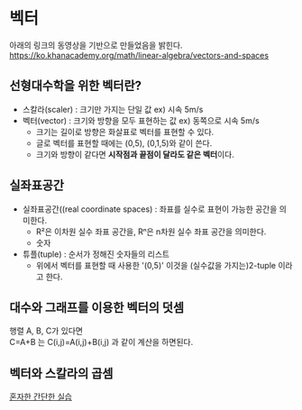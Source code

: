 # 벡터

아래의 링크의 동영상을 기반으로 만들었음을 밝힌다.\
https://ko.khanacademy.org/math/linear-algebra/vectors-and-spaces

## 선형대수학을 위한 벡터란?

+ 스칼라(scaler) : 크기만 가지는 단일 값 ex) 시속 5m/s
+ 벡터(vector) : 크기와 방향을 모두 표현하는 값 ex) 동쪽으로 시속 5m/s
  + 크기는 길이로 방향은 화살표로 벡터를 표현할 수 있다.
  + 글로 벡터를 표현할 때에는 (0,5), (0,1,5)와 같이 쓴다.
  + 크기와 방향이 같다면 **시작점과 끝점이 달라도 같은 벡터**이다.

## 실좌표공간

+ 실좌표공간((real coordinate spaces) : 좌표를 실수로 표현이 가능한 공간을 의미한다.
  + R²은 이차원 실수 좌표 공간을, Rⁿ은 n차원 실수 좌표 공간을 의미한다.
  + 숫자
+ 튜플(tuple) : 순서가 정해진 숫자들의 리스트
  + 위에서 벡터를 표현할 때 사용한 '(0,5)' 이것을 (실수값을 가지는)2-tuple 이라고 한다.
  
## 대수와 그래프를 이용한 벡터의 덧셈

행렬 A, B, C가 있다면\
C=A+B 는 C(i,j)=A(i,j)+B(i,j) 과 같이 계산을 하면된다.

## 벡터와 스칼라의 곱셈



[혼자한 간단한 실습](https://colab.research.google.com/drive/1UCxvfTVbW7h_u5LB0ULoi6HH8vDauhRU)
